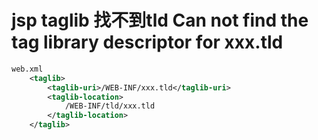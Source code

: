# jsp taglib 找不到tld  Can not find the tag library descriptor for xxx.tld


```xml
web.xml
	<taglib>
		<taglib-uri>/WEB-INF/xxx.tld</taglib-uri>
		<taglib-location>
			/WEB-INF/tld/xxx.tld
		</taglib-location>
	</taglib>
```
